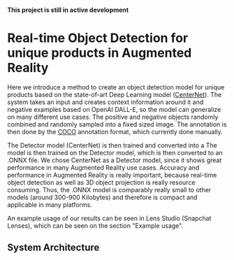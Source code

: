 #### This project is still in active development

# Real-time Object Detection for unique products in Augmented Reality

Here we introduce a method to create an object detection model for unique products based on the state-of-art Deep Learning model ([CenterNet](https://arxiv.org/pdf/1904.07850.pdf)).
The system takes an input and creates context information around it and negative examples based on OpenAI DALL-E, so the model can generalize on many different use cases. The positive and negative objects randomly combined and randomly sampled into a fixed sized image. The annotation is then done by the [COCO](https://cocodataset.org/#home) annotation format, which currently done manually.

The Detector model (CenterNet) is then trained and converted into a 
The model is then trained on the Detector model, which is then converted to an .ONNX file. We chose CenterNet as a Detector model, since it shows great performance in many Augmented Reality use cases. Accuracy and performance in Augmented Reality is really important, because real-time object detection as well as 3D object projection is really resource consuming. Thus, the .ONNX model is comparably really small to other models (around 300-900 Kilobytes) and therefore is compact and applicable in many platforms. 

An example usage of our results can be seen in Lens Studio (Snapchat Lenses), which can be seen on the section "Example usage".

## System Architecture




